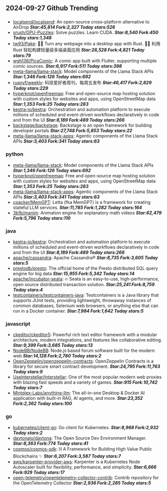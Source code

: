 ## 2024-09-27 Github Trending

### 
* [localsend/localsend](https://github.com/localsend/localsend): An open-source cross-platform alternative to AirDrop ***Star:45,814 Fork:2,327 Today stars:526***
* [srush/GPU-Puzzles](https://github.com/srush/GPU-Puzzles): Solve puzzles. Learn CUDA. ***Star:8,540 Fork:450 Today stars:1,348***
* [tw93/Pake](https://github.com/tw93/Pake): 🤱🏻 Turn any webpage into a desktop app with Rust. 🤱🏻 利用 Rust 轻松构建轻量级多端桌面应用 ***Star:26,528 Fork:4,821 Today stars:79***
* [wgh136/PicaComic](https://github.com/wgh136/PicaComic): A comic app built with Flutter, supporting multiple comic sources. ***Star:6,917 Fork:511 Today stars:398***
* [meta-llama/llama-stack](https://github.com/meta-llama/llama-stack): Model components of the Llama Stack APIs ***Star:1,346 Fork:126 Today stars:692***
* [ruanyf/weekly](https://github.com/ruanyf/weekly): 科技爱好者周刊，每周五发布 ***Star:46,417 Fork:2,829 Today stars:229***
* [hyperknot/openfreemap](https://github.com/hyperknot/openfreemap): Free and open-source map hosting solution with custom styles for websites and apps, using OpenStreetMap data ***Star:1,353 Fork:25 Today stars:283***
* [kestra-io/kestra](https://github.com/kestra-io/kestra): Orchestration and automation platform to execute millions of scheduled and event-driven workflows declaratively in code and from the UI ***Star:8,189 Fork:489 Today stars:266***
* [backstage/backstage](https://github.com/backstage/backstage): Backstage is an open framework for building developer portals ***Star:27,748 Fork:5,853 Today stars:22***
* [meta-llama/llama-stack-apps](https://github.com/meta-llama/llama-stack-apps): Agentic components of the Llama Stack APIs ***Star:3,403 Fork:341 Today stars:63***

### python
* [meta-llama/llama-stack](https://github.com/meta-llama/llama-stack): Model components of the Llama Stack APIs ***Star:1,346 Fork:126 Today stars:692***
* [hyperknot/openfreemap](https://github.com/hyperknot/openfreemap): Free and open-source map hosting solution with custom styles for websites and apps, using OpenStreetMap data ***Star:1,353 Fork:25 Today stars:283***
* [meta-llama/llama-stack-apps](https://github.com/meta-llama/llama-stack-apps): Agentic components of the Llama Stack APIs ***Star:3,403 Fork:341 Today stars:63***
* [cpacker/MemGPT](https://github.com/cpacker/MemGPT): Letta (fka MemGPT) is a framework for creating stateful LLM services. ***Star:11,785 Fork:1,282 Today stars:164***
* [3b1b/manim](https://github.com/3b1b/manim): Animation engine for explanatory math videos ***Star:62,479 Fork:5,796 Today stars:110***

### java
* [kestra-io/kestra](https://github.com/kestra-io/kestra): Orchestration and automation platform to execute millions of scheduled and event-driven workflows declaratively in code and from the UI ***Star:8,189 Fork:489 Today stars:266***
* [apache/cassandra](https://github.com/apache/cassandra): Apache Cassandra® ***Star:8,735 Fork:3,605 Today stars:5***
* [prestodb/presto](https://github.com/prestodb/presto): The official home of the Presto distributed SQL query engine for big data ***Star:15,955 Fork:5,342 Today stars:14***
* [apache/incubator-seata](https://github.com/apache/incubator-seata): 🔥 Seata is an easy-to-use, high-performance, open source distributed transaction solution. ***Star:25,241 Fork:8,759 Today stars:4***
* [testcontainers/testcontainers-java](https://github.com/testcontainers/testcontainers-java): Testcontainers is a Java library that supports JUnit tests, providing lightweight, throwaway instances of common databases, Selenium web browsers, or anything else that can run in a Docker container. ***Star:7,984 Fork:1,642 Today stars:5***

### javascript
* [ckeditor/ckeditor5](https://github.com/ckeditor/ckeditor5): Powerful rich text editor framework with a modular architecture, modern integrations, and features like collaborative editing. ***Star:9,399 Fork:3,685 Today stars:13***
* [NodeBB/NodeBB](https://github.com/NodeBB/NodeBB): Node.js based forum software built for the modern web ***Star:14,128 Fork:2,780 Today stars:2***
* [OpenZeppelin/openzeppelin-contracts](https://github.com/OpenZeppelin/openzeppelin-contracts): OpenZeppelin Contracts is a library for secure smart contract development. ***Star:24,795 Fork:11,763 Today stars:9***
* [UseInterstellar/Interstellar](https://github.com/UseInterstellar/Interstellar): One of the most popular modern web proxies with blazing fast speeds and a variety of games. ***Star:915 Fork:10,742 Today stars:7***
* [Mintplex-Labs/anything-llm](https://github.com/Mintplex-Labs/anything-llm): The all-in-one Desktop & Docker AI application with built-in RAG, AI agents, and more. ***Star:23,352 Fork:2,362 Today stars:100***

### go
* [kubernetes/client-go](https://github.com/kubernetes/client-go): Go client for Kubernetes. ***Star:8,968 Fork:2,932 Today stars:2***
* [daytonaio/daytona](https://github.com/daytonaio/daytona): The Open Source Dev Environment Manager. ***Star:8,363 Fork:774 Today stars:41***
* [cosmos/cosmos-sdk](https://github.com/cosmos/cosmos-sdk): ⛓️ A Framework for Building High Value Public Blockchains ✨ ***Star:6,207 Fork:3,587 Today stars:7***
* [aws/karpenter-provider-aws](https://github.com/aws/karpenter-provider-aws): Karpenter is a Kubernetes Node Autoscaler built for flexibility, performance, and simplicity. ***Star:6,666 Fork:929 Today stars:17***
* [open-telemetry/opentelemetry-collector-contrib](https://github.com/open-telemetry/opentelemetry-collector-contrib): Contrib repository for the OpenTelemetry Collector ***Star:2,936 Fork:2,285 Today stars:5***
